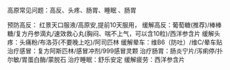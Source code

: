 高原常见问题：高反、头疼、肠胃、睡眠 、肠胃

预防高反： 红景天口服液/高原安,提前10天服用，
缓解高反：葡萄糖(推荐)/棒棒糖/复方丹参滴丸/速效救心丸(胸闷、喘不上气，可以含10粒)/西洋参含片
缓解头疼：头痛粉/布洛芬(不要晚上吃)/阿司匹林
缓解晕车：维B6（防吐）/维C/晕车贴
治疗感冒：复方阿斯匹林/感冒冲剂/999感冒灵颗
治疗肠胃：肠炎宁片/泻痢停/扑尔敏/胃蛋白酶/蒙脱石
治疗睡眠：舒乐安定
缓解疲劳：西洋参含片
